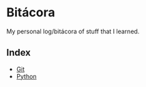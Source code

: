 # Bitácora

My personal log/bitácora of stuff that I learned. 

## Index
- [Git](./git/README.md)
- [Python](./python/README.md)

